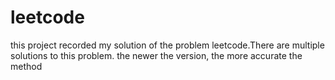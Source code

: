 # leetcode
this project recorded my solution of the problem leetcode.There are multiple solutions to this problem.
the newer the version, the more accurate the method

